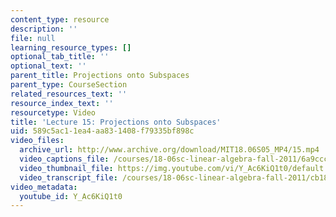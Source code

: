 ```yaml
---
content_type: resource
description: ''
file: null
learning_resource_types: []
optional_tab_title: ''
optional_text: ''
parent_title: Projections onto Subspaces
parent_type: CourseSection
related_resources_text: ''
resource_index_text: ''
resourcetype: Video
title: 'Lecture 15: Projections onto Subspaces'
uid: 589c5ac1-1ea4-aa83-1408-f79335bf898c
video_files:
  archive_url: http://www.archive.org/download/MIT18.06S05_MP4/15.mp4
  video_captions_file: /courses/18-06sc-linear-algebra-fall-2011/6a9ccc5be4c45193a6368de8bcd9c10d_Y_Ac6KiQ1t0.vtt
  video_thumbnail_file: https://img.youtube.com/vi/Y_Ac6KiQ1t0/default.jpg
  video_transcript_file: /courses/18-06sc-linear-algebra-fall-2011/cb182109450623ef94def421583f1bb4_Y_Ac6KiQ1t0.pdf
video_metadata:
  youtube_id: Y_Ac6KiQ1t0
---
```

